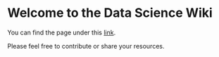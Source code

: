 # Welcome to the Data Science Wiki

You can find the page under this [link](www.davidjaggi.github.io/data-science-wiki).

Please feel free to contribute or share your resources.